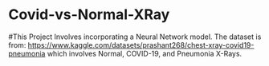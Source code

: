 # Covid-vs-Normal-XRay

#This Project Involves incorporating a Neural Network model. The dataset is from: https://www.kaggle.com/datasets/prashant268/chest-xray-covid19-pneumonia which involves Normal, COVID-19, and Pneumonia X-Rays.
